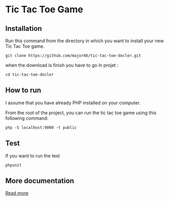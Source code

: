 # Tic Tac Toe Game

## Installation

Run this command from the directory in which you want to install your new Tic Tac Toe game.

    git clone https://github.com/major66/tic-tac-toe-docler.git
when the download is finish you have to go in projet :

    cd tic-tac-toe-docler
## How to run
I assume that you have already PHP installed on your computer.

From the root of the project, you can run the tic tac toe game using this following command:

    php -S localhost:9000 -t public

## Test

If you want to run the test

    phpunit

## More documentation

[Read more](Documentation/README.md)
